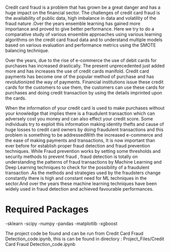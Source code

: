 Credit card fraud is a problem that has grown be a great danger  and has a huge impact on the financial sector. The challenges of credit card fraud is the availability of  public data, high imbalance in data and volatility of the fraud nature .Over the years ensemble learning has gained more importance and proved to give better performance. Here we try to do a comparative study of various ensemble approaches using various learning algorithms on the credit card fraud data and  to understand multiple models based on various evaluation and performance metrics using the SMOTE balancing technique.

Over the years, due to the rise of e-commerce the use of debit cards for purchases has increased drastically. The present unprecedented just added more and has increases the use of credit cards manifold. Credit card payments has become one of the popular method of purchase and has revolutionized the way of payments. Financial institutions issue these credit cards for the customers to use them, the customers can use these cards for purchases and doing credit transaction by using the details imprinted upon the cards.

 When the information of your credit card is used to make purchases without your knowledge that implies there is a fraudulent transaction which can adversely cost you money and can also effect your credit score. Some individuals try to exploit this information making identity thefts and cause of huge losses to credit card owners by doing fraudulent transactions and this problem is something to be addressedWith the increased e-commerce and the ease of making payments and transactions, It is now important than ever before for establish proper fraud detection and fraud prevention techniques. While Fraud prevention works by setting some thresholds and security methods to prevent fraud , fraud detection is totally on understanding the patterns of fraud transactions by Machine Learning and Deep Learning techniques to check for the possibility of a fraudulent transaction .As the methods and strategies used by the fraudsters change constantly there is high and constant need for ML techniques in the sector.And over the years these machine learning techniques have been widely used in fraud detection and achieved favourable performances.

# Required Packages

-sklearn
-scipy
-numpy
-pandas
-matplotlib
-xgboost


The project code be found and can be run from Credit Card Fraud Detection_code.ipynb,
this is can be found in directory : Project_Files/Credit Card Fraud Detection_code.ipynb
